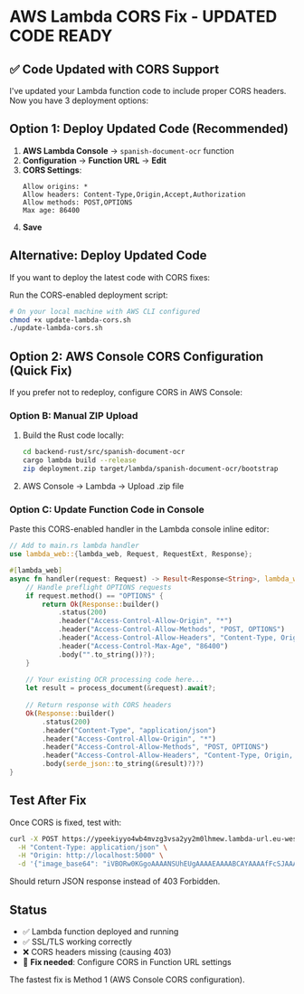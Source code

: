 # AWS Lambda CORS Fix - UPDATED CODE READY

## ✅ Code Updated with CORS Support

I've updated your Lambda function code to include proper CORS headers. Now you have 3 deployment options:

## Option 1: Deploy Updated Code (Recommended)

1. **AWS Lambda Console** → `spanish-document-ocr` function
2. **Configuration** → **Function URL** → **Edit**
3. **CORS Settings**:
   ```
   Allow origins: *
   Allow headers: Content-Type,Origin,Accept,Authorization
   Allow methods: POST,OPTIONS
   Max age: 86400
   ```
4. **Save**

## Alternative: Deploy Updated Code

If you want to deploy the latest code with CORS fixes:

Run the CORS-enabled deployment script:
```bash
# On your local machine with AWS CLI configured
chmod +x update-lambda-cors.sh
./update-lambda-cors.sh
```

## Option 2: AWS Console CORS Configuration (Quick Fix)

If you prefer not to redeploy, configure CORS in AWS Console:

### Option B: Manual ZIP Upload
1. Build the Rust code locally:
   ```bash
   cd backend-rust/src/spanish-document-ocr
   cargo lambda build --release
   zip deployment.zip target/lambda/spanish-document-ocr/bootstrap
   ```
2. AWS Console → Lambda → Upload .zip file

### Option C: Update Function Code in Console
Paste this CORS-enabled handler in the Lambda console inline editor:

```rust
// Add to main.rs lambda handler
use lambda_web::{lambda_web, Request, RequestExt, Response};

#[lambda_web]
async fn handler(request: Request) -> Result<Response<String>, lambda_web::Error> {
    // Handle preflight OPTIONS requests
    if request.method() == "OPTIONS" {
        return Ok(Response::builder()
            .status(200)
            .header("Access-Control-Allow-Origin", "*")
            .header("Access-Control-Allow-Methods", "POST, OPTIONS")
            .header("Access-Control-Allow-Headers", "Content-Type, Origin, Accept")
            .header("Access-Control-Max-Age", "86400")
            .body("".to_string())?);
    }
    
    // Your existing OCR processing code here...
    let result = process_document(&request).await?;
    
    // Return response with CORS headers
    Ok(Response::builder()
        .status(200)
        .header("Content-Type", "application/json")
        .header("Access-Control-Allow-Origin", "*")
        .header("Access-Control-Allow-Methods", "POST, OPTIONS")
        .header("Access-Control-Allow-Headers", "Content-Type, Origin, Accept")
        .body(serde_json::to_string(&result)?)?)
}
```

## Test After Fix

Once CORS is fixed, test with:
```bash
curl -X POST https://ypeekiyyo4wb4mvzg3vsa2yy2m0lhmew.lambda-url.eu-west-3.on.aws/ \
  -H "Content-Type: application/json" \
  -H "Origin: http://localhost:5000" \
  -d '{"image_base64": "iVBORw0KGgoAAAANSUhEUgAAAAEAAAABCAYAAAAfFcSJAAAADUlEQVR42mP8/5+hHgAHggJ/PchI7wAAAABJRU5ErkJggg==", "document_type": "DNI", "side": "front"}'
```

Should return JSON response instead of 403 Forbidden.

## Status
- ✅ Lambda function deployed and running
- ✅ SSL/TLS working correctly  
- ❌ CORS headers missing (causing 403)
- 🔧 **Fix needed**: Configure CORS in Function URL settings

The fastest fix is Method 1 (AWS Console CORS configuration).